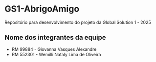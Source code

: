 # GS1-AbrigoAmigo
Repositório para desenvolvimento do projeto da Global Solution 1 - 2025

## Nome dos integrantes da equipe
- RM 99884 - Giovanna Vasques Alexandre
- RM 552301 - Wemilli Nataly Lima de Oliveira
